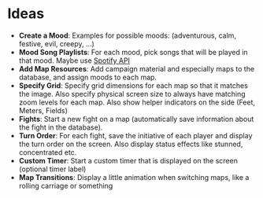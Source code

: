# Ideas


 - **Create a Mood**: Examples for possible moods: (adventurous, calm, festive, evil, creepy, ...)
 - **Mood Song Playlists**: For each mood, pick songs that will be played in that mood. Maybe use [Spotify API](https://developer.spotify.com/documentation/web-api/reference/#/operations/get-track)
 - **Add Map Resources**: Add campaign material and especially maps to the database, and assign moods to each map.
 - **Specify Grid**: Specify grid dimensions for each map so that it matches the image. Also specify physical screen size to always have matching zoom levels for each map. Also show helper indicators on the side (Feet, Meters, Fields)
 - **Fights**: Start a new fight on a map (automatically save information about the fight in the database).
 - **Turn Order**: For each fight, save the initiative of each player and display the turn order on the screen. Also display status effects like stunned, concentrated etc.
 - **Custom Timer**: Start a custom timer that is displayed on the screen (optional timer label)
 - **Map Transitions**: Display a little animation when switching maps, like a rolling carriage or something

